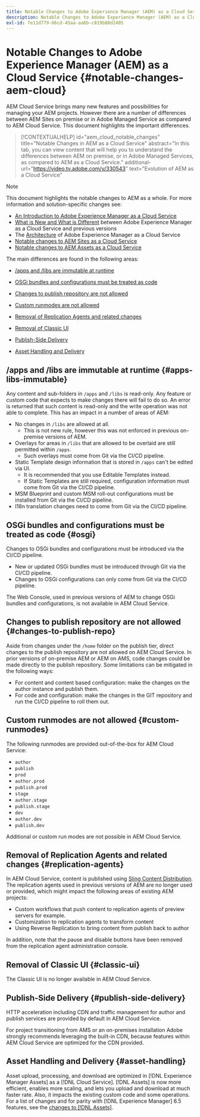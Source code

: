 ```yaml
---
title: Notable Changes to Adobe Experience Manager (AEM) as a Cloud Service
description: Notable Changes to Adobe Experience Manager (AEM) as a Cloud Service
exl-id: fe11d779-66cd-45aa-aa6b-c819b88d2405
---
```

# Notable Changes to Adobe Experience Manager (AEM) as a Cloud Service {#notable-changes-aem-cloud}

AEM Cloud Service brings many new features and possibilities for managing your AEM projects. However there are a number of differences between AEM Sites on premise or in Adobe Managed Service as compared to AEM Cloud Service. This document highlights the important differences.

>[!CONTEXTUALHELP]
>id="aem_cloud_notable_changes"
>title="Notable Changes in AEM as a Cloud Service"
>abstract="In this tab, you can view content that will help you to understand the differences between AEM on premise, or in Adobe Managed Services, as compared to AEM as a Cloud Service."
>additional-url="https://video.tv.adobe.com/v/330543" text="Evolution of AEM as a Cloud Service"


>[!NOTE]
>This document highlights the notable changes to AEM as a whole. For more information and solution-specific changes see:
>
>* [An Introduction to Adobe Experience Manager as a Cloud Service](/help/overview/introduction.md)
>* [What is New and What is Different](/help/overview/what-is-new-and-different.md) between Adobe Experience Manager as a Cloud Service and previous versions
>* The [Architecture](/help/overview/architecture.md) of Adobe Experience Manager as a Cloud Service
>* [Notable changes to AEM Sites as a Cloud Service](/help/sites-cloud/sites-cloud-changes.md)
>* [Notable changes to AEM Assets as a Cloud Service](/help/assets/assets-cloud-changes.md)

The main differences are found in the following areas:

* [/apps and /libs are immutable at runtime](#apps-libs-immutable)

* [OSGi bundles and configurations must be treated as code](#osgi)

* [Changes to publish repository are not allowed](#changes-to-publish-repo)

* [Custom runmodes are not allowed](#custom-runmodes)

* [Removal of Replication Agents and related changes](#replication-agents)

* [Removal of Classic UI](#classic-ui)

* [Publish-Side Delivery](#publish-side-delivery)

* [Asset Handling and Delivery](#asset-handling)

## /apps and /libs are immutable at runtime {#apps-libs-immutable}

 Any content and sub-folders in `/apps` and `/libs` is read-only. Any feature or custom code that expects to make changes there will fail to do so. An error is returned that such content is read-only and the write operation was not able to complete. This has an impact in a number of areas of AEM:

* No changes in `/libs` are allowed at all.
  * This is not new rule, however this was not enforced in previous on-premise versions of AEM.
* Overlays for areas in `/libs` that are allowed to be overlaid are still permitted within `/apps`.
  * Such overlays must come from Git via the CI/CD pipeline.
* Static Template design information that is stored in `/apps` can't be edited via UI.
  * It is recommended that you use Editable Templates instead.
  * If Static Templates are still required, configuration information must come from Git via the CI/CD pipeline.
* MSM Blueprint and custom MSM roll-out configurations must be installed from Git via the CI/CD pipeline.
* I18n translation changes need to come from Git via the CI/CD pipeline.

## OSGi bundles and configurations must be treated as code {#osgi}

Changes to OSGi bundles and configurations must be introduced via the CI/CD pipeline.

* New or updated OSGi bundles must be introduced through Git via the CI/CD pipeline.
* Changes to OSGi configurations can only come from Git via the CI/CD pipeline.

The Web Console, used in previous versions of AEM to change OSGi bundles and configurations, is not available in AEM Cloud Service.

## Changes to publish repository are not allowed {#changes-to-publish-repo}

Aside from changes under the `/home` folder on the publish tier, direct changes to the publish repository are not allowed on AEM Cloud Service. In prior versions of on-premise AEM or AEM on AMS, code changes could be made directly to the publish repository. Some limitations can be mitigated in the following ways:

* For content and content based configuration: make the changes on the author instance and publish them.
* For code and configuration: make the changes in the GIT repository and run the CI/CD pipeline to roll them out.

## Custom runmodes are not allowed {#custom-runmodes}

The following runmodes are provided out-of-the-box for AEM Cloud Service:

* `author`
* `publish`
* `prod`
* `author.prod`
* `publish.prod`
* `stage`
* `author.stage`
* `publish.stage`
* `dev`
* `author.dev`
* `publish.dev`

Additional or custom run modes are not possible in AEM Cloud Service.

## Removal of Replication Agents and related changes {#replication-agents}

In AEM Cloud Service, content is published using [Sling Content Distribution](https://sling.apache.org/documentation/bundles/content-distribution.html). The replication agents used in previous versions of AEM are no longer used or provided, which might impact the following areas of existing AEM projects:

* Custom workflows that push content to replication agents of preview servers for example.
* Customization to replication agents to transform content
* Using Reverse Replication to bring content from publish back to author

In addition, note that the pause and disable buttons have been removed from the replication agent administration console.

## Removal of Classic UI {#classic-ui}

The Classic UI is no longer available in AEM Cloud Service.

## Publish-Side Delivery {#publish-side-delivery}

HTTP acceleration including CDN and traffic management for author and publish services are provided by default in AEM Cloud Service.

For project transitioning from AMS or an on-premises installation Adobe strongly recommends leveraging the built-in CDN, because features within AEM Cloud Service are optimized for the CDN provided.

## Asset Handling and Delivery {#asset-handling}

Asset upload, processing, and download are optimized in [!DNL Experience Manager Assets] as a [!DNL Cloud Service]. [!DNL Assets] is now more efficient, enables more scaling, and lets you upload and download at much faster rate. Also, it impacts the existing custom code and some operations. For a list of changes and for parity with [!DNL Experience Manager] 6.5 features, see the [changes to [!DNL Assets]](/help/assets/assets-cloud-changes.md).
